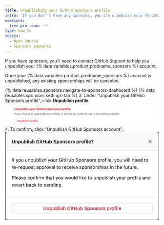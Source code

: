 ```yaml
---
title: Unpublishing your GitHub Sponsors profile
intro: 'If you don''t have any sponsors, you can unpublish your {% data variables.product.prodname_sponsors %} profile.'
versions:
  free-pro-team: '*'
type: how_to
topics:
  - Open Source
  - Sponsors payments
---
```


If you have sponsors, you'll need to contact GitHub Support to help you unpublish your {% data variables.product.prodname_sponsors %} account.

Once your {% data variables.product.prodname_sponsors %} account is unpublished, any existing sponsorships will be canceled.

{% data reusables.sponsors.navigate-to-sponsors-dashboard %}
{% data reusables.sponsors.settings-tab %}
3. Under "Unpublish your GitHub Sponsors profile", click **Unpublish profile**.
  !["Unpublish profile" button](/assets/images/help/sponsors/unpublish-profile-button.png)
4. To confirm, click "Unpublish GitHub Sponsors account".
  !["Unpublish GitHub Sponsors profile" button](/assets/images/help/sponsors/unpublish-profile-dialog.png)
